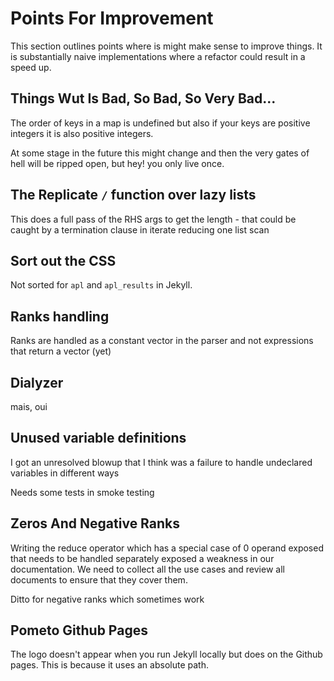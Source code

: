 # Points For Improvement

This section outlines points where is might make sense to improve things. It is substantially naive implementations where a refactor could result in a speed up.

## Things Wut Is Bad, So Bad, So Very Bad...

The order of keys in a map is undefined but also if your keys are positive integers it is also positive integers.

At some stage in the future this might change and then the very gates of hell will be ripped open, but hey! you only live once.

## The Replicate `/` function over lazy lists

This does a full pass of the RHS args to get the length - that could be caught by a termination clause in iterate reducing one list scan

## Sort out the CSS

Not sorted for `apl` and `apl_results` in Jekyll.

## Ranks handling

Ranks are handled as a constant vector in the parser and not expressions that return a vector (yet)

## Dialyzer

mais, oui

## Unused variable definitions

I got an unresolved blowup that I think was a failure to handle undeclared variables in different ways

Needs some tests in smoke testing

## Zeros And Negative Ranks

Writing the reduce operator which has a special case of 0 operand exposed that needs to be handled separately exposed a weakness in our documentation. We need to collect all the use cases and review all documents to ensure that they cover them.

Ditto for negative ranks which sometimes work

## Pometo Github Pages

The logo doesn't appear when you run Jekyll locally but does on the Github pages. This is because it uses an absolute path.
